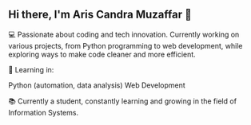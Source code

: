 ## Hi there, I'm Aris Candra Muzaffar 👋

💻 Passionate about coding and tech innovation. Currently working on various projects, from Python programming to web development, while exploring ways to make code cleaner and more efficient.

🚀 Learning in:

Python (automation, data analysis)
Web Development

📚 Currently a student, constantly learning and growing in the field of Information Systems.
